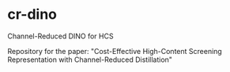 # cr-dino
Channel-Reduced DINO for HCS

Repository for the paper: "Cost-Effective High-Content Screening Representation with Channel-Reduced Distillation"

